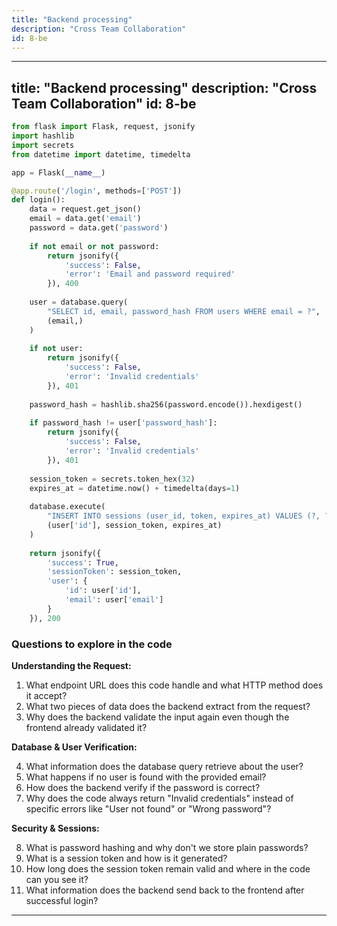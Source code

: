 ```yaml
---
title: "Backend processing"
description: "Cross Team Collaboration"
id: 8-be
---
```



---
title: "Backend processing"
description: "Cross Team Collaboration"
id: 8-be
---

```python
from flask import Flask, request, jsonify
import hashlib
import secrets
from datetime import datetime, timedelta

app = Flask(__name__)

@app.route('/login', methods=['POST'])
def login():
    data = request.get_json()
    email = data.get('email')
    password = data.get('password')
    
    if not email or not password:
        return jsonify({
            'success': False,
            'error': 'Email and password required'
        }), 400
    
    user = database.query(
        "SELECT id, email, password_hash FROM users WHERE email = ?",
        (email,)
    )
    
    if not user:
        return jsonify({
            'success': False,
            'error': 'Invalid credentials'
        }), 401
    
    password_hash = hashlib.sha256(password.encode()).hexdigest()
    
    if password_hash != user['password_hash']:
        return jsonify({
            'success': False,
            'error': 'Invalid credentials'
        }), 401
    
    session_token = secrets.token_hex(32)  
    expires_at = datetime.now() + timedelta(days=1) 
    
    database.execute(
        "INSERT INTO sessions (user_id, token, expires_at) VALUES (?, ?, ?)",
        (user['id'], session_token, expires_at)
    )
    
    return jsonify({
        'success': True,
        'sessionToken': session_token,
        'user': {
            'id': user['id'],
            'email': user['email']
        }
    }), 200
```

### Questions to explore in the code

**Understanding the Request:**

1. What endpoint URL does this code handle and what HTTP method does it accept?
2. What two pieces of data does the backend extract from the request?
3. Why does the backend validate the input again even though the frontend already validated it?

**Database & User Verification:**

4. What information does the database query retrieve about the user?
5. What happens if no user is found with the provided email?
6. How does the backend verify if the password is correct?
7. Why does the code always return "Invalid credentials" instead of specific errors like "User not found" or "Wrong password"?

**Security & Sessions:**

8. What is password hashing and why don't we store plain passwords?
9. What is a session token and how is it generated?
10. How long does the session token remain valid and where in the code can you see it?
11. What information does the backend send back to the frontend after successful login?

___

